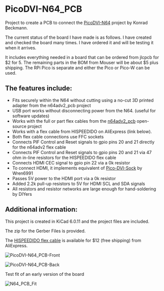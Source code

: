 # PicoDVI-N64_PCB
Project to create a PCB to connect the [PicoDVI-N64](https://github.com/kbeckmann/PicoDVI-N64) project by Konrad Beckmann.



The current status of the board I have made is as follows.  I have created and checked the board many times.  I have ordered it and will be testing it when it arrives. 

It includes everything needed in a board that can be ordered from jlcpcb for $2 for 5.  The remaining parts in the BOM from Mouser will be about $5 plus shipping.  The RPi Pico is separate and either the Pico or Pico-W can be used.  

## The features include: 

- Fits securely within the N64 without cutting using a no-cut 3D printed adapter from the n64adv2_pcb project  
- USB port works without disconnecting power from the N64. (useful for software updates)
- Works with the full or part flex cables from the [n64adv2_pcb](https://github.com/borti4938/n64adv2_pcb) open-source project
- Works with a flex cable from HISPEEDIDO on AliExpress (link below).
- Both flex cable connections use FFC sockets
- Connects PIF Control and Reset signals to gpio pins 20 and 21 directly for the n64adv2 flex cable
- Connects PIF Control and Reset signals to gpio pins 20 and 21 via 47 ohm in-line resistors for the HISPEEDIDO flex cable
- Connects HDMI CEC signal to gpio pin 22 via a 0k resistor
- To connect HDMI, it implements equivalent of [Pico-DVI-Sock](https://github.com/Wren6991/Pico-DVI-Sock) by Wren6991
- Passes 5V power to the HDMI port via a 0k resistor
- Added 2.2k pull-up resistors to 5V for HDMI SCL and SDA signals
- All resistors and resistor networks are large enough for hand-soldering by DIYers

## Additional information: 

This project is created in KiCad 6.0.11 and the project files are included.

The zip for the Gerber Files is provided.

The [HISPEEDIDO flex cable](https://www.aliexpress.us/item/3256805571419579.html?spm=5261.ProductManageOnline.0.0.33212ddbdJ53Tz&gatewayAdapt=glo2usa4itemAdapt) is available for $12 (free shipping) from AliExpress.  



![PicoDVI-N64_PCB-Front](https://github.com/dalogue1/PicoDVI-N64_PCB/assets/133064876/229bf70d-1fcd-4e96-a488-81059325d73f)

![PicoDVI-N64_PCB-Back](https://github.com/dalogue1/PicoDVI-N64_PCB/assets/133064876/9ae8b330-6932-4652-8f9d-c9026ffff4cd)

Test fit of an early version of the board

![N64_PCB_Fit](https://github.com/dalogue1/PicoDVI-N64_PCB/assets/133064876/a9b3f396-81b1-41a5-92eb-939396d21952)
